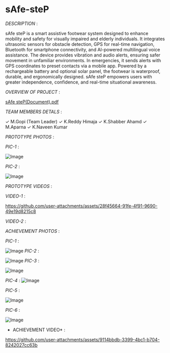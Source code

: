 # sAfe-steP

*DESCRIPTION* :


sAfe steP is a smart assistive footwear system designed to enhance mobility and safety for visually impaired and elderly individuals. It integrates ultrasonic sensors for obstacle detection, GPS for real-time navigation, Bluetooth for smartphone connectivity, and AI-powered multilingual voice assistance. The device provides vibration and audio alerts, ensuring safer movement in unfamiliar environments. In emergencies, it sends alerts with GPS coordinates to preset contacts via a mobile app. Powered by a rechargeable battery and optional solar panel, the footwear is waterproof, durable, and ergonomically designed. sAfe steP empowers users with greater independence, confidence, and real-time situational awareness.


*OVERVIEW OF PROJECT* :

[sAfe steP(Document).pdf](https://github.com/user-attachments/files/20744923/sAfe.steP.Document.pdf)


*TEAM MEMBERS DETALS* :

✓ M.Gopi (Team Leader)
✓ K.Reddy Himaja 
✓ K.Shabber Ahamd
✓ M.Aparna 
✓ K.Naveen Kumar 


*PROTOTYPE PHOTOS* :

*PIC-1* :

![Image](https://github.com/user-attachments/assets/c016d654-6238-4473-80c3-924e48b377d4)

*PIC-2* :

![Image](https://github.com/user-attachments/assets/f9eb8638-fad5-40ea-9e06-4c4e8e7cb322)

*PROTOTYPE VIDEOS* :

*VIDEO-1* :

https://github.com/user-attachments/assets/28f45664-91fe-4f91-9690-49e19d8215c8

*VIDEO-2* :


*ACHIEVEMENT PHOTOS* :

  
  *PIC-1* :
   
   ![Image](https://github.com/user-attachments/assets/fc180b5c-e844-4e50-90a8-132d5530db91)
 *PIC-2* :
 
![Image](https://github.com/user-attachments/assets/bd53518f-7808-4d5f-8bb0-8ab05873cf5f)
*PIC-3* :

![Image](https://github.com/user-attachments/assets/f59066ee-49ea-4517-81fd-fb2f337df671)

*PIC-4* :
![Image](https://github.com/user-attachments/assets/8162ca65-a1e2-4288-a7b2-63702cf4cf66)

*PIC-5* :

![Image](https://github.com/user-attachments/assets/c121a85b-df61-418d-b2ce-d330f3599f83)

*PIC-6* :

![Image](https://github.com/user-attachments/assets/77821c80-6bea-4329-b569-afc9fb942b8b)

* ACHIEVEMENT VIDEO* :

https://github.com/user-attachments/assets/9114bbdb-3399-4bc1-b704-8242027cc63b
   




